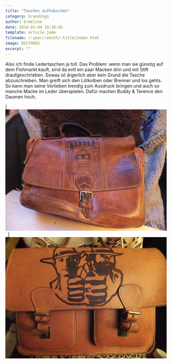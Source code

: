 ```yaml
---
title: "Taschen aufhübschen"
category: brandings
author: Ermeline
date: 2014-01-04 19:39:45
template: article.jade
filename: /:year/:month/:title/index.html
image: DSCF0093
excerpt: ""
---
```


Also ich finde Ledertaschen ja toll. Das Problem: wenn man sie günstig auf dem Flohmarkt kauft, sind da evtl ein paar Macken drin und mit Stift draufgeschrieben. Sowas ist ärgerlich aber kein Grund die Tasche abzuschreiben. Man greift sich den Lötkolben oder Brenner und los gehts. So kann man seine Vorlieben trendig zum Ausdruck bringen und auch so manche Macke im Leder überspielen. Dafür machen Buddy & Terence den Daumen hoch. 

[![Bender](DSCF0090.jpg) 
[![BuddyTerence](DSCF0093.jpg)
